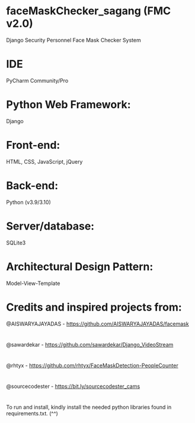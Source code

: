 # faceMaskChecker_sagang (FMC v2.0)
Django Security Personnel Face Mask Checker System
# 
# IDE
  PyCharm Community/Pro
# Python Web Framework: 
  Django 
#
# Front-end: 
  HTML, CSS, JavaScript, jQuery 
#
# Back-end: 
  Python (v3.9/3.10)
#
# Server/database: 
  SQLite3
#
# Architectural Design Pattern: 
  Model-View-Template
#
# Credits and inspired projects from:
@AISWARYAJAYADAS - https://github.com/AISWARYAJAYADAS/facemask
#
@sawardekar - https://github.com/sawardekar/Django_VideoStream
#
@rhtyx - https://github.com/rhtyx/FaceMaskDetection-PeopleCounter
#
@sourcecodester - https://bit.ly/sourcecodester_cams
#
#
To run and install, kindly install the needed python libraries found in requirements.txt. (^^)

